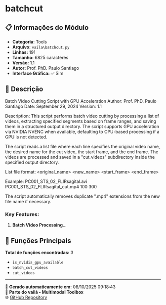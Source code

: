 # batchcut

## 📋 Informações do Módulo

- **Categoria:** Tools
- **Arquivo:** `vaila\batchcut.py`
- **Linhas:** 191
- **Tamanho:** 6825 caracteres
- **Versão:** 1.1
- **Autor:** Prof. PhD. Paulo Santiago
- **Interface Gráfica:** ✅ Sim

## 📖 Descrição


Batch Video Cutting Script with GPU Acceleration
Author: Prof. PhD. Paulo Santiago
Date: September 29, 2024
Version: 1.1

Description:
This script performs batch video cutting by processing a list of videos, extracting specified segments
based on frame ranges, and saving them in a structured output directory. The script supports GPU
acceleration via NVIDIA NVENC when available, defaulting to CPU-based processing if a GPU is not detected.

The script reads a list file where each line specifies the original video name, the desired name
for the cut video, the start frame, and the end frame. The videos are processed and saved in a "cut_videos"
subdirectory inside the specified output directory.

List file format:
<original_name> <new_name> <start_frame> <end_frame>

Example:
PC001_STS_02_FLIRsagital.avi PC001_STS_02_FLIRsagital_cut.mp4 100 300

The script automatically removes duplicate ".mp4" extensions from the new file name if necessary.

### Key Features:
1. **Batch Video Processing**...

## 🔧 Funções Principais

**Total de funções encontradas:** 3

- `is_nvidia_gpu_available`
- `batch_cut_videos`
- `cut_videos`




---

📅 **Gerado automaticamente em:** 08/10/2025 09:18:43  
🔗 **Parte do vailá - Multimodal Toolbox**  
🌐 [GitHub Repository](https://github.com/vaila-multimodaltoolbox/vaila)

